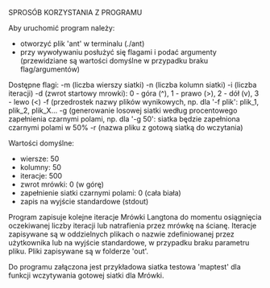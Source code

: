 SPROSÓB KORZYSTANIA Z PROGRAMU

Aby uruchomić program należy:
- otworzyć plik 'ant' w terminalu (./ant)
- przy wywoływaniu posłużyć się flagami i podać argumenty (przewidziane są wartości domyślne w przypadku braku flag/argumentów)

Dostępne flagi:
-m (liczba wierszy siatki)
-n (liczba kolumn siatki)
-i (liczba iteracji)
-d (zwrot startowy mrowki): 0 - góra (^), 1 - prawo (>), 2 - dół (v), 3 - lewo (<)
-f (przedrostek nazwy plików wynikowych, np. dla '-f plik': plik_1, plik_2, plik_X...
-g (generowanie losowej siatki według procentowego zapełnienia czarnymi polami, np. dla '-g 50': siatka będzie zapełniona czarnymi polami w 50%
-r (nazwa pliku z gotową siatką do wczytania)

Wartości domyślne:
- wiersze: 50
- kolumny: 50
- iteracje: 500
- zwrot mrówki: 0 (w górę)
- zapełnienie siatki czarnymi polami: 0 (cała biała)
- zapis na wyjście standardowe (stdout)

Program zapisuje kolejne iteracje Mrówki Langtona do momentu osiągnięcia oczekiwanej liczby iteracji lub natrafienia przez mrówkę na ścianę.
Iteracje zapisywane są w oddzielnych plikach o nazwie zdefiniowanej przez użytkownika lub na wyjście standardowe, w przypadku braku parametru pliku.
Pliki zapisywane są w folderze 'out'.

Do programu załączona jest przykładowa siatka testowa 'maptest' dla funkcji wczytywania gotowej siatki dla Mrówki.

